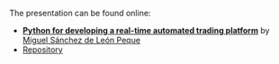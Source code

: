 The presentation can be found online:

- **[Python for developing a real-time automated trading platform](https://peque.github.io/PyData-Madrid-2016/)** by [Miguel Sánchez de León Peque](https://linkedin.com/in/peque)
- [Repository](https://github.com/Peque/PyData-Madrid-2016)
